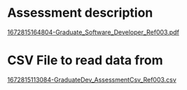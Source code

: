 # Assessment description
[1672815164804-Graduate_Software_Developer_Ref003.pdf](https://github.com/PKMaodi/assessment/files/11936385/1672815164804-Graduate_Software_Developer_Ref003.pdf)

# CSV File to read data from
[1672815113084-GraduateDev_AssessmentCsv_Ref003.csv](https://github.com/PKMaodi/assessment/files/11936384/1672815113084-GraduateDev_AssessmentCsv_Ref003.csv)

